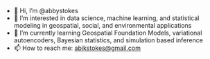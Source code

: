 - 👋 Hi, I’m @abbystokes
- 👀 I’m interested in data science, machine learning, and statistical modeling in geospatial, social, and environmental applications
- 🌱 I’m currently learning Geospatial Foundation Models, variational autoencoders, Bayesian statistics, and simulation based inference
- 📫 How to reach me: abikstokes@gmail.com

<!---
abbystokes/abbystokes is a ✨ special ✨ repository because its `README.md` (this file) appears on your GitHub profile.
You can click the Preview link to take a look at your changes.
--->
